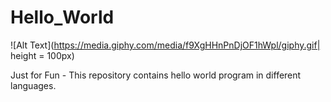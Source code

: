 # Hello_World

![Alt Text](https://media.giphy.com/media/f9XgHHnPnDjOF1hWpl/giphy.gif| height = 100px)

Just for Fun - This repository contains hello world program in different languages. 

